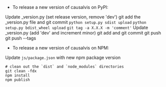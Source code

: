 - To release a new version of causalvis on PyPI:

Update _version.py (set release version, remove 'dev')
git add the _version.py file and git commit
`python setup.py sdist upload`
`python setup.py bdist_wheel upload`
`git tag -a X.X.X -m 'comment'`
Update _version.py (add 'dev' and increment minor)
git add and git commit
git push
git push --tags

- To release a new version of causalvis on NPM:

Update `js/package.json` with new npm package version

```
# clean out the `dist` and `node_modules` directories
git clean -fdx
npm install
npm publish
```